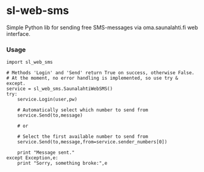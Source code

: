 sl-web-sms
==========

Simple Python lib for sending free SMS-messages via oma.saunalahti.fi web interface.

### Usage ###
    import sl_web_sms

    # Methods 'Login' and 'Send' return True on success, otherwise False.
    # At the moment, no error handling is implemented, so use try & except.
    service = sl_web_sms.SaunalahtiWebSMS()
    try:
        service.Login(user,pw)

        # Automatically select which number to send from
        service.Send(to,message)

        # or

        # Select the first available number to send from
        service.Send(to,message,from=service.sender_numbers[0]) 

        print "Message sent."
    except Exception,e:
        print "Sorry, something broke:",e
